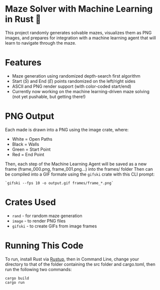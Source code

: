 # **Maze Solver with Machine Learning in Rust :crab:** 
This project randomly generates solvable mazes, visualizes them as PNG images, and prepares for integration with a machine learning
agent that will learn to navigate through the maze. 

# ******Features******
- Maze generation using randomized depth-search first algorithm
- Start (_S_) and End (_E_) points randomized on the left/right sides
- ASCII and PNG render support (with color-coded start/end)
- Currently now working on the machine learning-driven maze solving (not yet pushable, but getting there!)

# **PNG Output**
Each made is drawn into a PNG using the image crate, where:
- White = Open Paths
- Black = Walls
- Green = Start Point
- Red = End Point

Then, each step of the Machine Learning Agent will be saved as a new frame (frame_000.png, frame_001.png...) into the
frames/ folder
Then can be compiled into a GIF formate using the `gifski` crate with this CLI prompt:

    `gifski --fps 10 -o output.gif frames/frame_*.png`
# **Crates Used**
  - `rand` - for random maze generation
  - `image` - to render PNG files
  - `gifski` - to create GIFs from image frames

# **Running This Code** 
To run, install Rust via [Rustup](https://rustup.rs/), then in Command Line, change your directory to that of the folder containing the src folder and cargo.toml, then run the following two commands:

`cargo build`
</br>`cargo run`
  
